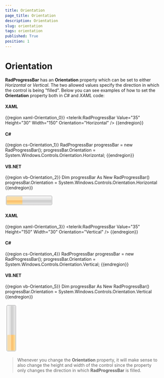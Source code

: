 ```yaml
---
title: Orientation
page_title: Orientation
description: Orientation
slug: orientation
tags: orientation
published: True
position: 1
---
```


# Orientation

__RadProgressBar__ has an __Orientation__ property which can be set to either *Horizontal* or *Vertical*. The two allowed values specify the direction in which the control is being "filled". Below you can see examples of how to set the __Orientation__ property both in *C#* and *XAML* code:

#### __XAML__
{{region xaml-Orientation_0}}
	<telerik:RadProgressBar Value="35" Height="30" Width="150" Orientation="Horizontal" />
{{endregion}}

#### __C#__
{{region cs-Orientation_1}}
	RadProgressBar progressBar = new RadProgressBar();
	progressBar.Orientation = System.Windows.Controls.Orientation.Horizontal;
{{endregion}}

#### __VB.NET__
{{region vb-Orientation_2}}
	Dim progressBar As New RadProgressBar()
	progressBar.Orientation = System.Windows.Controls.Orientation.Horizontal
{{endregion}}

![](images/progress_horizontal.jpg)


#### __XAML__
{{region xaml-Orientation_3}}
	<telerik:RadProgressBar Value="35" Height="150" Width="30" Orientation="Vertical" />
{{endregion}}

#### __C#__
{{region cs-Orientation_4}}
	RadProgressBar progressBar = new RadProgressBar();
	progressBar.Orientation = System.Windows.Controls.Orientation.Vertical;
{{endregion}}

#### __VB.NET__
{{region vb-Orientation_5}}
	Dim progressBar As New RadProgressBar()
	progressBar.Orientation = System.Windows.Controls.Orientation.Vertical
{{endregion}}	

![](images/progress_vertical.jpg)

>Whenever you change the __Orientation__ property, it will make sense to also change the height and width of the control since the property only changes the direction in which __RadProgressBar__ is filled.